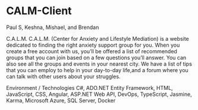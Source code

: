 # CALM-Client
Paul S, Keshna, Mishael, and Brendan

C.A.L.M.
C.A.L.M. (Center for Anxiety and Lifestyle Mediation) is a website dedicated to finding the right anxiety support group for you.
When you create a free account with us, you’ll be offered a list of recommended groups that you can join based on a few questions 
you’ll answer.
You can also see all the groups and events in your nearest city.
We have a list of tips that you can employ to help in your day-to-day life,and a forum where you can talk with other users
about your struggles.

Environment / Technologies
C#, ADO.NET Entity Framework, HTML, JavaScript, CSS, Angular, ASP.NET Web API, DevOps, TypeScript,
Jasmine, Karma, Microsoft Azure, SQL Server, Docker
